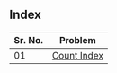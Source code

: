 ## Index
| Sr. No. | Problem |
|---------|---------|
|   01| [Count Index](/workspaces/dsa_torture/01_basics/01_basic_maths/CountDigits.java)|

